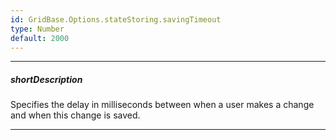 ```yaml
---
id: GridBase.Options.stateStoring.savingTimeout
type: Number
default: 2000
---
```

---
##### shortDescription
Specifies the delay in milliseconds between when a user makes a change and when this change is saved.

---
